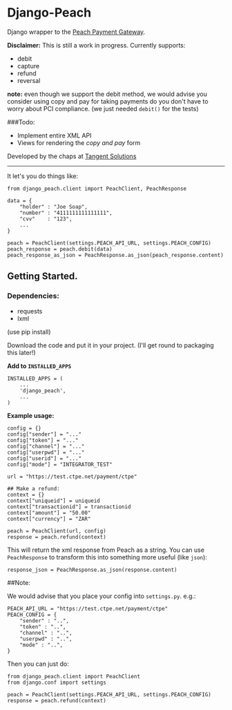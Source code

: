 Django-Peach
============

Django wrapper to the [Peach Payment Gateway](http://peachpayments.com/). 

**Disclaimer:** This is still a work in progress. Currently supports: 

* debit
* capture
* refund
* reversal

**note:** even though we support the debit method, we would advise you consider using copy and pay for taking payments do you don't have to worry about PCI compliance. (we just needed `debit()` for the tests)

###Todo: 

* Implement entire XML API 
* Views for rendering the _copy and pay_ form

Developed by the chaps at [Tangent Solutions](http://www.tangentsolutions.co.za)

---

It let's you do things like: 

	from django_peach.client import PeachClient, PeachResponse

	data = {
		"holder" : "Joe Soap",
		"number" : "4111111111111111",
		"cvv"    : "123",
		...
	}
	
	peach = PeachClient(settings.PEACH_API_URL, settings.PEACH_CONFIG)
	peach_response = peach.debit(data)
	peach_response_as_json = PeachResponse.as_json(peach_response.content)
	


## Getting Started.

### Dependencies:

* requests
* lxml

(use pip install)


Download the code and put it in your project. (I'll get round to packaging this later!)

**Add to `INSTALLED_APPS`**

	INSTALLED_APPS = (
		...
		'django_peach',
		...
	)

**Example usage:**

	config = {}
	config["sender"] = "..."
	config["token"] = "..."
	config["channel"] = "..."
	config["userpwd"] = "..."
	config["userid"] = "..."
	config["mode"] = "INTEGRATOR_TEST"

	url = "https://test.ctpe.net/payment/ctpe"

	## Make a refund:
	context = {}
	context["uniqueid"] = uniqueid
	context["transactionid"] = transactionid
	context["amount"] = "50.00" 
	context["currency"] = "ZAR"

	peach = PeachClient(url, config)
	response = peach.refund(context)


This will return the xml response from Peach as a string. You can use `PeachResponse` to transform this into something more useful (like `json`):

	response_json = PeachResponse.as_json(response.content)


##Note: 

We would advise that you place your config into `settings.py`. e.g.:

	PEACH_API_URL = "https://test.ctpe.net/payment/ctpe"
	PEACH_CONFIG = {
		"sender" : "..",
		"token" : "..",
		"channel" : "..",
		"userpwd" : "..",
		"mode" : "..",
	}

Then you can just do: 

	from django_peach.client import PeachClient
	from django.conf import settings

	peach = PeachClient(settings.PEACH_API_URL, settings.PEACH_CONFIG)
	response = peach.refund(context)



	
